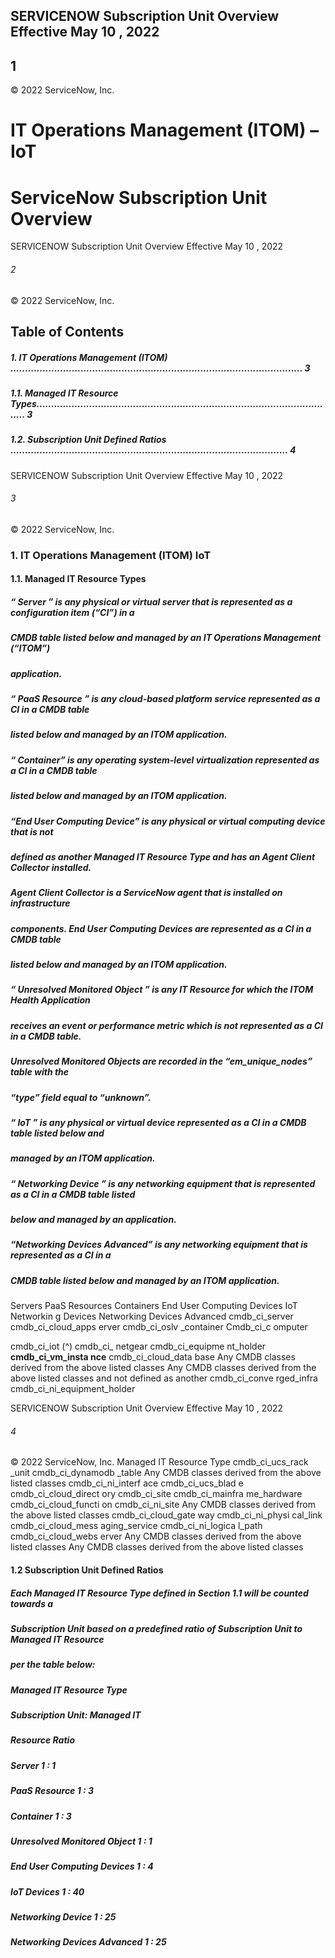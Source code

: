 ## SERVICENOW Subscription Unit Overview Effective May 10 , 2022

## 1

© 2022 ServiceNow, Inc.

# IT Operations Management (ITOM) – IoT

# ServiceNow Subscription Unit Overview


SERVICENOW Subscription Unit Overview Effective May 10 , 2022

###### 2

© 2022 ServiceNow, Inc.

## Table of Contents

##### 1. IT Operations Management (ITOM) .................................................................................................... 3

##### 1.1. Managed IT Resource Types....................................................................................................... 3

##### 1.2. Subscription Unit Defined Ratios ............................................................................................... 4


SERVICENOW Subscription Unit Overview Effective May 10 , 2022

###### 3

 © 2022 ServiceNow, Inc.

### 1. IT Operations Management (ITOM) IoT

#### 1.1. Managed IT Resource Types

##### “ Server ” is any physical or virtual server that is represented as a configuration item (“CI”) in a

##### CMDB table listed below and managed by an IT Operations Management (“ITOM”)

##### application.

##### “ PaaS Resource ” is any cloud-based platform service represented as a CI in a CMDB table

##### listed below and managed by an ITOM application.

##### “ Container” is any operating system-level virtualization represented as a CI in a CMDB table

##### listed below and managed by an ITOM application.

##### “End User Computing Device” is any physical or virtual computing device that is not

##### defined as another Managed IT Resource Type and has an Agent Client Collector installed.

##### Agent Client Collector is a ServiceNow agent that is installed on infrastructure

##### components. End User Computing Devices are represented as a CI in a CMDB table

##### listed below and managed by an ITOM application.

##### “ Unresolved Monitored Object ” is any IT Resource for which the ITOM Health Application

##### receives an event or performance metric which is not represented as a CI in a CMDB table.

##### Unresolved Monitored Objects are recorded in the “em_unique_nodes” table with the

##### “type” field equal to “unknown”.

##### “ IoT ” is any physical or virtual device represented as a CI in a CMDB table listed below and

##### managed by an ITOM application.

##### “ Networking Device ” is any networking equipment that is represented as a CI in a CMDB table listed

##### below and managed by an application.

##### “Networking Devices Advanced” is any networking equipment that is represented as a CI in a

##### CMDB table listed below and managed by an ITOM application.

 Servers PaaS Resources Containers End User Computing Devices IoT Networkin g Devices Networking Devices Advanced cmdb_ci_server cmdb_ci_cloud_apps erver cmdb_ci_oslv _container Cmdb_ci_c omputer

cmdb_ci_iot (^) cmdb_ci_ netgear cmdb_ci_equipme nt_holder **cmdb_ci_vm_insta nce** cmdb_ci_cloud_data base Any CMDB classes derived from the above listed classes Any CMDB classes derived from the above listed classes and not defined as another cmdb_ci_conve rged_infra cmdb_ci_ni_equipment_holder


SERVICENOW Subscription Unit Overview Effective May 10 , 2022

###### 4

 © 2022 ServiceNow, Inc.  Managed IT Resource Type cmdb_ci_ucs_rack _unit cmdb_ci_dynamodb _table Any CMDB classes derived from the above listed classes cmdb_ci_ni_interf ace cmdb_ci_ucs_blad e cmdb_ci_cloud_direct ory cmdb_ci_site cmdb_ci_mainfra me_hardware cmdb_ci_cloud_functi on cmdb_ci_ni_site Any CMDB classes derived from the above listed classes cmdb_ci_cloud_gate way cmdb_ci_ni_physi cal_link cmdb_ci_cloud_mess aging_service cmdb_ci_ni_logica l_path cmdb_ci_cloud_webs erver Any CMDB classes derived from the above listed classes Any CMDB classes derived from the above listed classes

#### 1.2 Subscription Unit Defined Ratios

##### Each Managed IT Resource Type defined in Section 1.1 will be counted towards a

##### Subscription Unit based on a predefined ratio of Subscription Unit to Managed IT Resource

##### per the table below:

##### Managed IT Resource Type

##### Subscription Unit: Managed IT

##### Resource Ratio

##### Server 1 : 1

##### PaaS Resource 1 : 3

##### Container 1 : 3

##### Unresolved Monitored Object 1 : 1

##### End User Computing Devices 1 : 4

##### IoT Devices 1 : 40

##### Networking Device 1 : 25

##### Networking Devices Advanced 1 : 25


